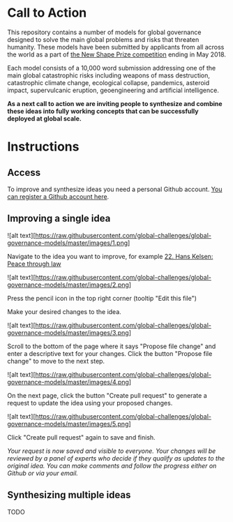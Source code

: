 # Call to Action

This repository contains a number of models for global governance designed to solve the main global problems and risks that threaten humanity. These models have been submitted by applicants from all across the world as a part of [the New Shape Prize competition](https://globalchallenges.org/en/our-work/the-new-shape-prize) ending in May 2018.

Each model consists of a 10,000 word submission addressing one of the main global catastrophic risks including weapons of mass destruction, catastrophic climate change, ecological collapse, pandemics, asteroid impact, supervulcanic eruption, geoengineering and artificial intelligence.

**As a next call to action we are inviting people to synthesize and combine these ideas into fully working concepts that can be successfully deployed at global scale.**

# Instructions

## Access
To improve and synthesize ideas you need a personal Github account. [You can register a Github account here](https://github.com/join).


## Improving a single idea

![alt text][https://raw.githubusercontent.com/global-challenges/global-governance-models/master/images/1.png]

Navigate to the idea you want to improve, for example [22. Hans Kelsen: Peace through law
](https://github.com/global-challenges/global-governance-models/blob/master/22.%20Hans%20Kelsen%20-%20Peace%20through%20law.md)

![alt text][https://raw.githubusercontent.com/global-challenges/global-governance-models/master/images/2.png]

Press the pencil icon in the top right corner (tooltip "Edit this file")

Make your desired changes to the idea.

![alt text][https://raw.githubusercontent.com/global-challenges/global-governance-models/master/images/3.png]

Scroll to the bottom of the page where it says "Propose file change" and enter a descriptive text for your changes. Click the button "Propose file change" to move to the next step.

![alt text][https://raw.githubusercontent.com/global-challenges/global-governance-models/master/images/4.png]

On the next page, click the button "Create pull request" to generate a request to update the idea using your proposed changes.


![alt text][https://raw.githubusercontent.com/global-challenges/global-governance-models/master/images/5.png]

Click "Create pull request" again to save and finish.


_Your request is now saved and visible to everyone. Your changes will be reviewed by a panel of experts who decide if they qualify as updates to the original idea. You can make comments and follow the progress either on Github or via your email._


## Synthesizing multiple ideas

TODO